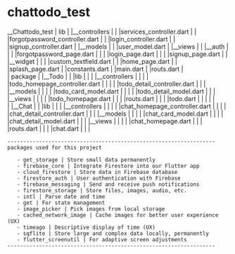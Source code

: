 # chattodo_test

__Chattodo_test
    | lib
    |    |__controllers
    |    |    |services_controller.dart
    |    |    |forgotpassword_controller.dart
    |    |    |login_controller.dart
    |    |    |signup_controller.dart
    |    |__models
    |    |    |user_model.dart
    |    |__views
    |    |    |__auth
    |    |    |    |forgotpassword_page.dart
    |    |    |    |login_page.dart
    |    |    |    |signup_page.dart
    |    |    |__widget
    |    |    |    |custom_textfield.dart
    |    |    |home_page.dart
    |    |    |splash_page.dart
    |    |constants.dart
    |    |main.dart
    |    |routs.dart
    |    
    | package
    |        |__Todo
    |        |   |lib
    |        |   |   |__controllers
    |        |   |   |   |todo_homepage_controller.dart
    |        |   |   |   |todo_detail_controller.dart
    |        |   |   |__models
    |        |   |   |   |todo_card_model.dart
    |        |   |   |   |todo_detail_model.dart
    |        |   |   |__views
    |        |   |   |   |todo_homepage.dart
    |        |   |   |routs.dart
    |        |   |   |todo.dart
    |        |   |
    |        |   
    |        |__Chat
    |        |   |lib
    |        |   |   |__controllers
    |        |   |   |   |chat_homepage_controller.dart
    |        |   |   |   |chat_detail_controller.dart
    |        |   |   |__models
    |        |   |   |   |chat_card_model.dart
    |        |   |   |   |chat_detail_model.dart
    |        |   |   |__views
    |        |   |   |   |chat_homepage.dart
    |        |   |   |routs.dart
    |        |   |   |chat.dart
    |        |   |



    ------------------------------------------------------------------
    packages used for this project
       
       - get_storage | Store small data permanently
       - firebase_core | Integrate Firestore into our Flutter app
       - cloud_firestore | Store data in Firebase database
       - firestore_auth | User authentication with Firebase
       - firebase_messaging | Send and receive push notifications
       - firestore_storage | Store files, images, audio, etc.
       - intl | Parse date and time
       - get | For state management
       - image_picker | Pick images from local storage
       - cached_network_image | Cache images for better user experience (UX)
       - timeago | Descriptive display of time (UX)
       - sqflite | Store large and complex data locally, permanently
       - flutter_screenutil | For adaptive screen adjustments
    ------------------------------------------------------------------